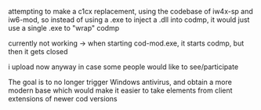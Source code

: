 attempting to make a c1cx replacement, using the codebase of iw4x-sp and iw6-mod, so instead of using a .exe to inject a .dll into codmp, it would just use a single .exe to "wrap" codmp

currently not working -> when starting cod-mod.exe, it starts codmp, but then it gets closed

i upload now anyway in case some people would like to see/participate

The goal is to no longer trigger Windows antivirus, and obtain a more modern base which would make it easier to take elements from client extensions of newer cod versions
